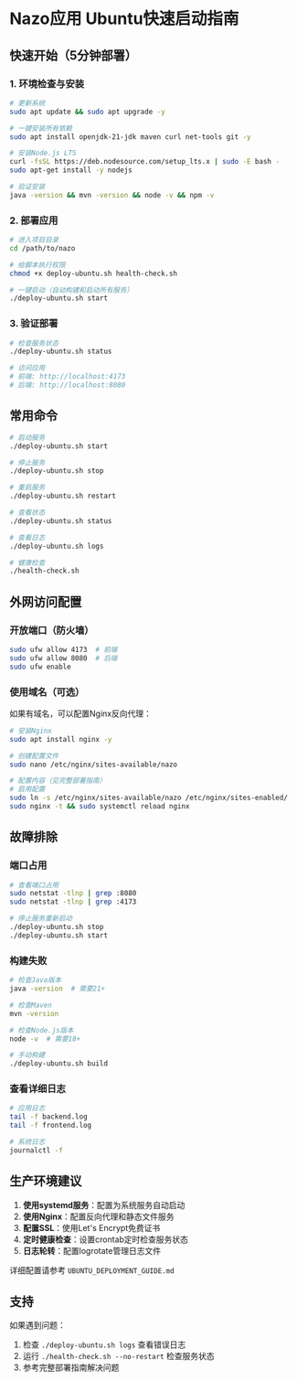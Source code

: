 # Nazo应用 Ubuntu快速启动指南

## 快速开始（5分钟部署）

### 1. 环境检查与安装

```bash
# 更新系统
sudo apt update && sudo apt upgrade -y

# 一键安装所有依赖
sudo apt install openjdk-21-jdk maven curl net-tools git -y

# 安装Node.js LTS
curl -fsSL https://deb.nodesource.com/setup_lts.x | sudo -E bash -
sudo apt-get install -y nodejs

# 验证安装
java -version && mvn -version && node -v && npm -v
```

### 2. 部署应用

```bash
# 进入项目目录
cd /path/to/nazo

# 给脚本执行权限
chmod +x deploy-ubuntu.sh health-check.sh

# 一键启动（自动构建和启动所有服务）
./deploy-ubuntu.sh start
```

### 3. 验证部署

```bash
# 检查服务状态
./deploy-ubuntu.sh status

# 访问应用
# 前端: http://localhost:4173
# 后端: http://localhost:8080
```

## 常用命令

```bash
# 启动服务
./deploy-ubuntu.sh start

# 停止服务
./deploy-ubuntu.sh stop

# 重启服务
./deploy-ubuntu.sh restart

# 查看状态
./deploy-ubuntu.sh status

# 查看日志
./deploy-ubuntu.sh logs

# 健康检查
./health-check.sh
```

## 外网访问配置

### 开放端口（防火墙）
```bash
sudo ufw allow 4173  # 前端
sudo ufw allow 8080  # 后端
sudo ufw enable
```

### 使用域名（可选）
如果有域名，可以配置Nginx反向代理：

```bash
# 安装Nginx
sudo apt install nginx -y

# 创建配置文件
sudo nano /etc/nginx/sites-available/nazo

# 配置内容（见完整部署指南）
# 启用配置
sudo ln -s /etc/nginx/sites-available/nazo /etc/nginx/sites-enabled/
sudo nginx -t && sudo systemctl reload nginx
```

## 故障排除

### 端口占用
```bash
# 查看端口占用
sudo netstat -tlnp | grep :8080
sudo netstat -tlnp | grep :4173

# 停止服务重新启动
./deploy-ubuntu.sh stop
./deploy-ubuntu.sh start
```

### 构建失败
```bash
# 检查Java版本
java -version  # 需要21+

# 检查Maven
mvn -version

# 检查Node.js版本
node -v  # 需要18+

# 手动构建
./deploy-ubuntu.sh build
```

### 查看详细日志
```bash
# 应用日志
tail -f backend.log
tail -f frontend.log

# 系统日志
journalctl -f
```

## 生产环境建议

1. **使用systemd服务**：配置为系统服务自动启动
2. **使用Nginx**：配置反向代理和静态文件服务
3. **配置SSL**：使用Let's Encrypt免费证书
4. **定时健康检查**：设置crontab定时检查服务状态
5. **日志轮转**：配置logrotate管理日志文件

详细配置请参考 `UBUNTU_DEPLOYMENT_GUIDE.md`

## 支持

如果遇到问题：
1. 检查 `./deploy-ubuntu.sh logs` 查看错误日志
2. 运行 `./health-check.sh --no-restart` 检查服务状态
3. 参考完整部署指南解决问题 